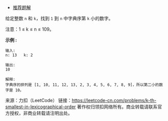 * [推荐题解](https://leetcode-cn.com/problems/k-th-smallest-in-lexicographical-order/solution/dfsmo-ni-jian-zhi-guo-cheng-by-muyids/)

给定整数 ```n``` 和 ```k```，找到 ```1``` 到 ```n``` 中字典序第 ```k``` 小的数字。

注意：1 ≤ k ≤ n ≤ 109。

**示例 :**
```
输入:
n: 13   k: 2

输出:
10

解释:
字典序的排列是 [1, 10, 11, 12, 13, 2, 3, 4, 5, 6, 7, 8, 9]，所以第二小的数字是 10。
```

来源：力扣（LeetCode）
链接：https://leetcode-cn.com/problems/k-th-smallest-in-lexicographical-order
著作权归领扣网络所有。商业转载请联系官方授权，非商业转载请注明出处。

